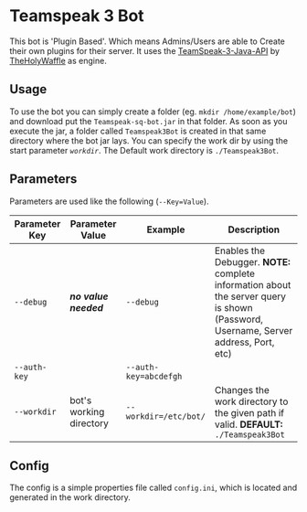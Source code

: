 # Teamspeak 3 Bot
This bot is 'Plugin Based'. Which means Admins/Users are able to Create their own plugins for their server. It uses the [TeamSpeak-3-Java-API](https://github.com/TheHolyWaffle/TeamSpeak-3-Java-API) by [TheHolyWaffle](https://github.com/TheHolyWaffle) as engine.

## Usage
To use the bot you can simply create a folder (eg. ```mkdir /home/example/bot```) and download put the ```Teamspeak-sq-bot.jar``` in that folder. As soon as you execute the jar, a folder called ```Teamspeak3Bot``` is created in that same directory where the bot jar lays.
You can specify the work dir by using the start parameter *```workdir```*. The Default work directory is ```./Teamspeak3Bot```.

## Parameters
Parameters are used like the following (```--Key=Value```).

| Parameter Key | Parameter Value | Example | Description |
| --- | --- | --- | --- |
|```--debug```| ***no value needed*** | ```--debug``` | Enables the Debugger. **NOTE:** complete information about the server query is shown (Password, Username, Server address, Port, etc)|
|```--auth-key```| | ```--auth-key=abcdefgh```| |
|```--workdir```| bot's working directory | ```--workdir=/etc/bot/```| Changes the work directory to the given path if valid. **DEFAULT:** ```./Teamspeak3Bot``` | 

## Config
The config is a simple properties file called ```config.ini```, which is located and generated in the work directory.
